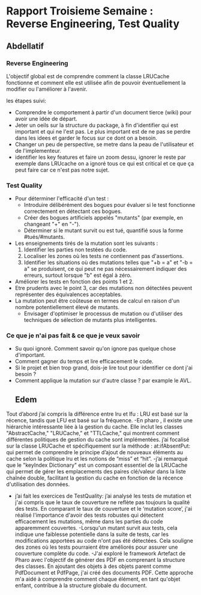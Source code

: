 # Rapport Troisieme Semaine : Reverse Engineering, Test Quality

## Abdellatif

### Reverse Engineering

L'objectif global est de comprendre comment la classe LRUCache fonctionne et comment elle est utilisée afin de pouvoir éventuellement la modifier ou l'améliorer à l'avenir.

les étapes suivi:

- Comprendre le comportement à partir d'un document tierce (wiki) pour avoir une idée de départ.
- Jeter un oeils sur la structure du package, à fin d'identifier qui est important et qui ne l'est pas. Le plus important est de ne pas se perdre dans les idees et garder le focus sur ce dont on a besoin.
- Changer un peu de perspective, se metre dans la peau de l'utilisateur et de l'implementeur.
- identifier les key features et faire un zoom dessu, ignorer le reste par exemple dans LRUcache on a ignoré tous ce qui est critical et ce que ça peut faire car ce n'est pas notre sujet.

### Test Quality

- Pour déterminer l'efficacité d'un test :
  - Introduire délibérément des bogues pour évaluer si le test fonctionne correctement en détectant ces bogues.
  - Créer des bogues artificiels appelés "mutants" (par exemple, en changeant "+" en "-").
  - Déterminer si le mutant survit ou est tué, quantifié sous la forme #tués/#mutants.
- Les enseignements tirés de la mutation sont les suivants :
  1. Identifier les parties non testées du code.
  2. Localiser les zones où les tests ne contiennent pas d'assertions.
  3. Identifier les situations où des mutations telles que "+b = a" et "-b = a" se produisent, ce qui peut ne pas nécessairement indiquer des erreurs, surtout lorsque "b" est égal à zéro.
- Améliorer les tests en fonction des points 1 et 2.
- Etre prudents avec le point 3, car des mutations non détectées peuvent représenter des équivalences acceptables.
- La mutation peut être coûteuse en termes de calcul en raison d'un nombre potentiellement élevé de mutants.
  - Envisager d'optimiser le processus de mutation ou d'utiliser des techniques de sélection de mutants plus intelligentes.

### Ce que je n'ai pas fait & ce que je veux savoir

- Su quoi ignoré. Comment savoir qu'on ignore pas quelque chose d'important.
- Comment gagner du temps et lire efficacement le code.
- Si le projet et bien trop grand, dois-je lire tout pour identifier ce dont j'ai besoin ?
- Comment applique la mutation sur d'autre classe ? par example le AVL.
  ## Edem
Tout d’abord j’ai compris la différence entre lru et lfu : LRU est basé sur la récence, tandis que LFU est basé sur la fréquence.
-En pharo , il existe une hiérarchie intéressante liée à la gestion du cache. Elle inclut les classes "AbstractCache," "LRUCache," et "TTLCache," qui montrent comment différentes politiques de gestion du cache sont implémentées. j’ai focalisé sur la classe LRUCache et spécifiquement sur la méthode : at:ifAbsentPut: qui permet de comprendre le principe d’ajout de nouveaux éléments au cache selon la  politique lru et les notions de “miss” et “hit”.
-j’ai remarqué que  le "keyIndex Dictionary" est un composant essentiel de la LRUCache qui permet de gérer les emplacements des paires clé/valeur dans la liste chaînée double, facilitant la gestion du cache en fonction de la récence d'utilisation des données.
- j’ai fait les exercices de TestQuality: j’ai analysé les tests de mutation et j'ai compris que le taux de couverture ne reflète pas toujours la qualité des tests. En comparant le taux de couverture et le ‘mutation score’, j'ai réalisé l'importance d'avoir des tests robustes qui détectent efficacement les mutations, même dans les parties du code apparemment couvertes.
-Lorsqu'un mutant survit aux tests, cela indique une faiblesse potentielle dans la suite de tests, car les modifications apportées au code n'ont pas été détectées. Cela souligne des zones où les tests pourraient être améliorés pour assurer une couverture complète du code.
-J'ai exploré le framework Artefact de Pharo avec l'objectif de générer des PDF en comprenant la structure des classes. En ajoutant des objets à des objets parent comme PdfDocument et PdfPage, j'ai créé des documents PDF. Cette approche m'a aidé à comprendre comment chaque élément, en tant qu'objet enfant, contribue à la structure globale du document.
